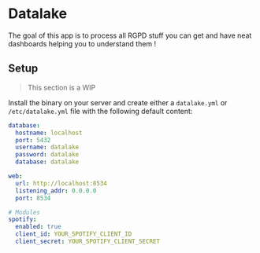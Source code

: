 # Datalake

The goal of this app is to process all RGPD stuff you can get and have neat dashboards helping you to understand them !

## Setup

> This section is a WIP

Install the binary on your server and create either a `datalake.yml` or `/etc/datalake.yml` file with the following default content:

```yaml
database:
  hostname: localhost
  port: 5432
  username: datalake
  password: datalake
  database: datalake

web:
  url: http://localhost:8534
  listening_addr: 0.0.0.0
  port: 8534

# Modules
spotify:
  enabled: true
  client_id: YOUR_SPOTIFY_CLIENT_ID
  client_secret: YOUR_SPOTIFY_CLIENT_SECRET
```